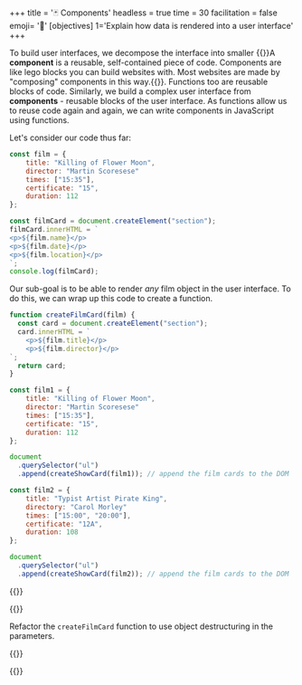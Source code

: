 +++
title = '🃏 Components'
headless = true
time = 30
facilitation = false
emoji= '🧩'
[objectives]
    1='Explain how data is rendered into a user interface'
+++

To build user interfaces, we decompose the interface into smaller {{<tooltip title="components">}}A **component** is a reusable, self-contained piece of code. Components are like lego blocks you can build websites with. Most websites are made by "composing" components in this way.{{</tooltip>}}. Functions too are reusable blocks of code. Similarly, we build a complex user interface from **components** - reusable blocks of the user interface. As functions allow us to reuse code again and again, we can write components in JavaScript using functions.

Let's consider our code thus far:

```js
const film = {
    title: "Killing of Flower Moon",
    director: "Martin Scoresese"
    times: ["15:35"],
    certificate: "15",
    duration: 112
};

const filmCard = document.createElement("section");
filmCard.innerHTML = `
<p>${film.name}</p>
<p>${film.date}</p>
<p>${film.location}</p>
`;
console.log(filmCard);
```

Our sub-goal is to be able to render _any_ film object in the user interface. To do this, we can wrap up this code to create a function.

```js
function createFilmCard(film) {
  const card = document.createElement("section");
  card.innerHTML = `
    <p>${film.title}</p>
    <p>${film.director}</p>
`;
  return card;
}

const film1 = {
    title: "Killing of Flower Moon",
    director: "Martin Scoresese"
    times: ["15:35"],
    certificate: "15",
    duration: 112
};

document
  .querySelector("ul")
  .append(createShowCard(film1)); // append the film cards to the DOM

const film2 = {
    title: "Typist Artist Pirate King",
    directory: "Carol Morley"
    times: ["15:00", "20:00"],
    certificate: "12A",
    duration: 108
};

document
  .querySelector("ul")
  .append(createShowCard(film2)); // append the film cards to the DOM
```

{{<tabs>}}

{{<tab name="🧹 Refactor">}}

Refactor the `createFilmCard` function to use object destructuring in the parameters.

{{</tab>}}

{{</tabs>}}
